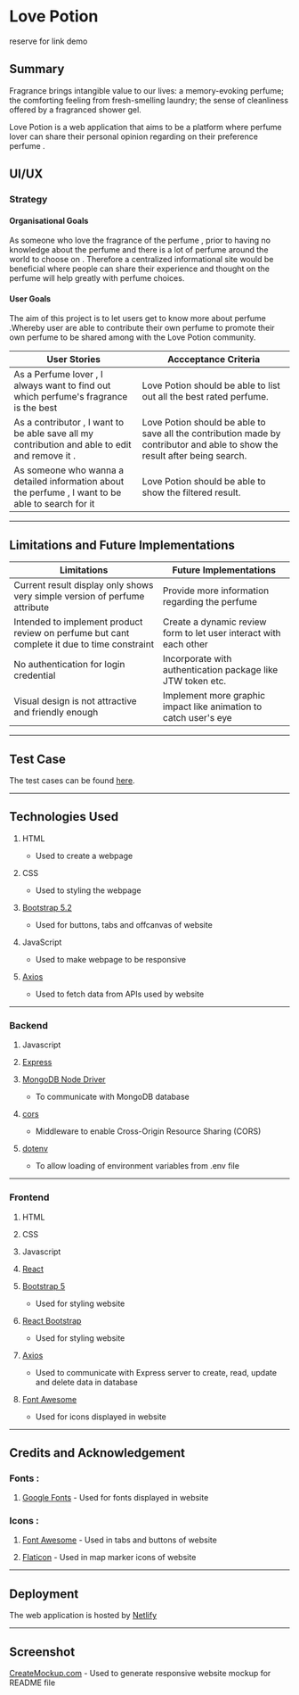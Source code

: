 # **Love Potion**

reserve for link demo

## Summary

Fragrance brings intangible value to our lives: a memory-evoking perfume; the comforting feeling from fresh-smelling laundry; the sense of cleanliness offered by a fragranced shower gel.

Love Potion is a web application that aims to be a platform where perfume lover can share their personal opinion regarding on their preference perfume .

## UI/UX

### Strategy

#### Organisational Goals

As someone who love the fragrance of the perfume , prior to having no knowledge about the perfume and there is a lot of perfume around the world to choose on . Therefore a centralized informational site would be beneficial where people can share their experience and thought on the perfume will help greatly with perfume choices.

#### User Goals

The aim of this project is to let users get to know more about perfume .Whereby user are able to contribute their own perfume to promote their own perfume to be shared among with the Love Potion community.

| User Stories                                                                                       | Accceptance Criteria                                                                                                        |
| -------------------------------------------------------------------------------------------------- | --------------------------------------------------------------------------------------------------------------------------- |
| As a Perfume lover , I always want to find out which perfume's fragrance is the best               | Love Potion should be able to list out all the best rated perfume.                                                          |
| As a contributor , I want to be able save all my contribution and able to edit and remove it .     | Love Potion should be able to save all the contribution made by contributor and able to show the result after being search. |
| As someone who wanna a detailed information about the perfume , I want to be able to search for it | Love Potion should be able to show the filtered result.                                                                     |

---

## Limitations and Future Implementations

| Limitations                                                  | Future Implementations                                                                                                               |
| ------------------------------------------------------------ | ------------------------------------------------------------------------------------------------------------------------------------ |
| Current result display only shows very simple version of perfume attribute | Provide more information regarding the perfume                  |
| Intended to implement product review on perfume but cant complete it due to time constraint                   | Create a dynamic review form to let user interact with each other  |
| No authentication for login credential                    |       Incorporate with authentication package like JTW token etc.                                                                                    |
| Visual design is not attractive and friendly enough          | Implement more graphic impact like animation to catch user's eye                                                                     |

---

## Test Case

The test cases can be found [here](test-case/test-case.pdf).

---

## Technologies Used

1. HTML
   - Used to create a webpage
2. CSS

   - Used to styling the webpage

3. [Bootstrap 5.2](https://getbootstrap.com/docs/5.2/getting-started/introduction/)

   - Used for buttons, tabs and offcanvas of website

4. JavaScript

   - Used to make webpage to be responsive

5. [Axios](https://github.com/axios/axios)

   - Used to fetch data from APIs used by website

---

### Backend

1. Javascript

2. [Express](https://expressjs.com/)

3. [MongoDB Node Driver](https://www.mongodb.com/docs/drivers/node/current/)

   - To communicate with MongoDB database

4. [cors](https://www.npmjs.com/package/cors)

   - Middleware to enable Cross-Origin Resource Sharing (CORS)

5. [dotenv](https://www.npmjs.com/package/dotenv)
   - To allow loading of environment variables from .env file

---

### Frontend

1. HTML

2. CSS

3. Javascript

4. [React](https://reactjs.org/)

5. [Bootstrap 5](https://getbootstrap.com/docs/5.0/getting-started/introduction/)

   - Used for styling website

6. [React Bootstrap](https://react-bootstrap.github.io/)

   - Used for styling website

7. [Axios](https://github.com/axios/axios)

   - Used to communicate with Express server to create, read, update and delete data in database

8. [Font Awesome](https://fontawesome.com/)
   - Used for icons displayed in website

---

## Credits and Acknowledgement

### Fonts :

1. [Google Fonts](https://fonts.google.com/) - Used for fonts displayed in website

### Icons :

1. [Font Awesome](https://fontawesome.com/) - Used in tabs and buttons of website

2. [Flaticon](https://www.flaticon.com/) - Used in map marker icons of website

---

## Deployment

The web application is hosted by [Netlify](https://www.netlify.com/)

---

## Screenshot

[CreateMockup.com](https://www.createmockup.com/generate/) - Used to generate responsive website mockup for README file
